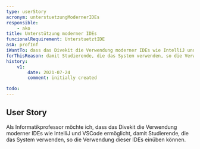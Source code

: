 ```yaml
---
type: userStory
acronym: unterstuetzungModernerIDEs
responsible:
    - ako
title: Unterstützung moderner IDEs
funcionalRequirement: UnterstuetztIDE
asA: profInf
iWantTo: dass das Divekit die Verwendung moderner IDEs wie IntelliJ und VSCode ermöglicht
forThisReason: damit Studierende, die das System verwenden, so die Verwendung dieser IDEs einüben können
history:
    v1:
        date: 2021-07-24
        comment: initially created

todo:
---
```


## User Story

Als Informatikprofessor möchte ich, dass das Divekit die Verwendung moderner IDEs wie IntelliJ und VSCode ermöglicht, damit Studierende, die das System verwenden, so die Verwendung dieser IDEs einüben können.